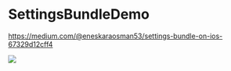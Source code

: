 # SettingsBundleDemo

https://medium.com/@eneskaraosman53/settings-bundle-on-ios-67329d12cff4

![](https://github.com/EnesKaraosman/SettingsBundleDemo/blob/master/screenCapture_x2.gif)
